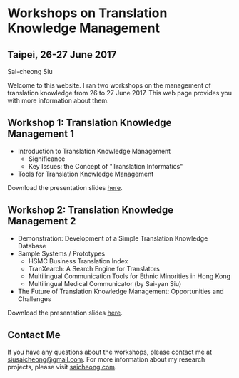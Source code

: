 # Workshops on Translation Knowledge Management 
## Taipei, 26-27 June 2017
Sai-cheong Siu

Welcome to this website. I ran two workshops on the management of translation knowledge from 26 to 27 June 2017. This web page provides you with more information about them.

## Workshop 1: Translation Knowledge Management 1
* Introduction to Translation Knowledge Management
    - Significance 
    - Key Issues: the Concept of "Translation Informatics"
* Tools for Translation Knowledge Management

Download the presentation slides [here](www.yahoo.com.hk).

## Workshop 2: Translation Knowledge Management 2
* Demonstration: Development of a Simple Translation Knowledge Database
* Sample Systems / Prototypes
    - HSMC Business Translation Index
    - TranXearch: A Search Engine for Translators
    - Multilingual Communication Tools for Ethnic Minorities in Hong Kong
    - Multilingual Medical Communicator (by Sai-yan Siu)
* The Future of Translation Knowledge Management: Opportunities and Challenges

Download the presentation slides [here](www.yahoo.com.hk).

## Contact Me
If you have any questions about the workshops, please contact me at [siusaicheong@gmail.com](siusaicheong@gmail.com). For more information about my research projects, please visit [saicheong.com](saicheong.com).

